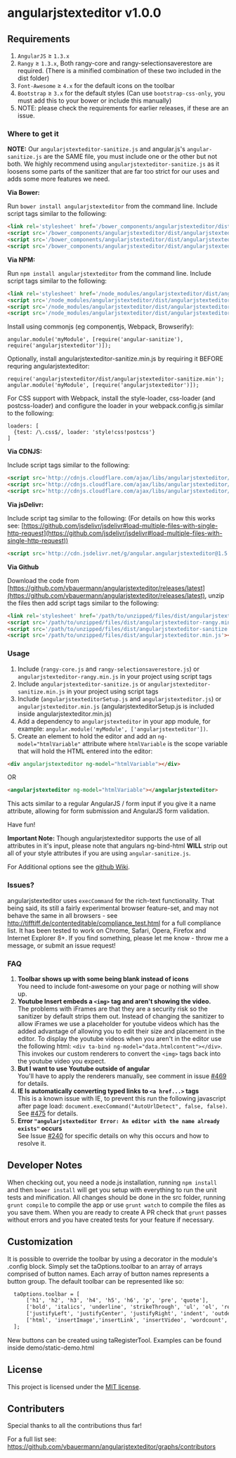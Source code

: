 angularjstexteditor v1.0.0
===========

## Requirements

1. `AngularJS` ≥ `1.3.x`
2. `Rangy` ≥ `1.3.x`, Both rangy-core and rangy-selectionsaverestore are required. (There is a minified combination of these two included in the dist folder)
3. `Font-Awesome` ≥ `4.x` for the default icons on the toolbar
1. `Bootstrap` ≥ `3.x` for the default styles (Can use `bootstrap-css-only`, you must add this to your bower or include this manually)
5. NOTE: please check the requirements for earlier releases, if these are an issue.

### Where to get it

**NOTE:** Our `angularjstexteditor-sanitize.js` and angular.js's `angular-sanitize.js` are the SAME file, you must include one or the other but not both. We highly recommend using `angularjstexteditor-sanitize.js` as it loosens some parts of the sanitizer that are far too strict for our uses and adds some more features we need.

**Via Bower:**

Run `bower install angularjstexteditor` from the command line.
Include script tags similar to the following:
```html
<link rel='stylesheet' href='/bower_components/angularjstexteditor/dist/angularjstexteditor.css'>
<script src='/bower_components/angularjstexteditor/dist/angularjstexteditor-rangy.min.js'></script>
<script src='/bower_components/angularjstexteditor/dist/angularjstexteditor-sanitize.min.js'></script>
<script src='/bower_components/angularjstexteditor/dist/angularjstexteditor.min.js'></script>
```

**Via NPM:**

Run `npm install angularjstexteditor` from the command line.
Include script tags similar to the following:
```html
<link rel='stylesheet' href='/node_modules/angularjstexteditor/dist/angularjstexteditor.css'>
<script src='/node_modules/angularjstexteditor/dist/angularjstexteditor-rangy.min.js'></script>
<script src='/node_modules/angularjstexteditor/dist/angularjstexteditor-sanitize.min.js'></script>
<script src='/node_modules/angularjstexteditor/dist/angularjstexteditor.min.js'></script>
```
Install using commonjs (eg componentjs, Webpack, Browserify):
```
angular.module('myModule', [require('angular-sanitize'), require('angularjstexteditor')]);
```
Optionally, install angularjstexteditor-sanitize.min.js by requiring it BEFORE requring angularjstexteditor:
```
require('angularjstexteditor/dist/angularjstexteditor-sanitize.min');
angular.module('myModule', [require('angularjstexteditor')]);
```
For CSS support with Webpack, install the style-loader, css-loader (and postcss-loader) and configure the loader in your webpack.config.js similar to the following:
```
loaders: [
  {test: /\.css$/, loader: 'style!css!postcss'}
]
```

**Via CDNJS:**

Include script tags similar to the following:
```html
<script src='http://cdnjs.cloudflare.com/ajax/libs/angularjstexteditor/1.5.0/angularjstexteditor-rangy.min.js'></script>
<script src='http://cdnjs.cloudflare.com/ajax/libs/angularjstexteditor/1.5.0/angularjstexteditor-sanitize.min.js'></script>
<script src='http://cdnjs.cloudflare.com/ajax/libs/angularjstexteditor/1.5.0/angularjstexteditor.min.js'></script>
```

**Via jsDelivr:**

Include script tag similar to the following: (For details on how this works see: [https://github.com/jsdelivr/jsdelivr#load-multiple-files-with-single-http-request](https://github.com/jsdelivr/jsdelivr#load-multiple-files-with-single-http-request))
```html
<script src='http://cdn.jsdelivr.net/g/angular.angularjstexteditor@1.5.0(angularjstexteditor-rangy.min.js+angularjstexteditor-sanitize.min.js+angularjstexteditor.min.js)'></script>
```

**Via Github**

Download the code from [https://github.com/vbauermann/angularjstexteditor/releases/latest](https://github.com/vbauermann/angularjstexteditor/releases/latest), unzip the files then add script tags similar to the following:
```html
<link rel='stylesheet' href='/path/to/unzipped/files/dist/angularjstexteditor.min.css'>
<script src='/path/to/unzipped/files/dist/angularjstexteditor-rangy.min.js'></script>
<script src='/path/to/unzipped/files/dist/angularjstexteditor-sanitize.min.js'></script>
<script src='/path/to/unzipped/files/dist/angularjstexteditor.min.js'></script>
```

### Usage

1. Include (`rangy-core.js` and `rangy-selectionsaverestore.js`) or `angularjstexteditor-rangy.min.js` in your project using script tags
2. Include `angularjstexteditor-sanitize.js` or `angularjstexteditor-sanitize.min.js` in your project using script tags
3. Include (`angularjstexteditorSetup.js` and `angularjstexteditor.js`) or `angularjstexteditor.min.js` (angularjstexteditorSetup.js is included inside angularjstexteditor.min.js)
4. Add a dependency to `angularjstexteditor` in your app module, for example: ```angular.module('myModule', ['angularjstexteditor'])```.
5. Create an element to hold the editor and add an `ng-model="htmlVariable"` attribute where `htmlVariable` is the scope variable that will hold the HTML entered into the editor:
```html
<div angularjstexteditor ng-model="htmlVariable"></div>
```
OR
```html
<angularjstexteditor ng-model="htmlVariable"></angularjstexteditor>
```
This acts similar to a regular AngularJS / form input if you give it a name attribute, allowing for form submission and AngularJS form validation.

Have fun!

**Important Note:** Though angularjstexteditor supports the use of all attributes in it's input, please note that angulars ng-bind-html **WILL** strip out all of your style attributes if you are using `angular-sanitize.js`.

For Additional options see the [github Wiki](https://github.com/vbauermann/angularjstexteditor/wiki).

### Issues?

angularjstexteditor uses ```execCommand``` for the rich-text functionality.
That being said, its still a fairly experimental browser feature-set, and may not behave the same in all browsers - see http://tifftiff.de/contenteditable/compliance_test.html for a full compliance list.
It has been tested to work on Chrome, Safari, Opera, Firefox and Internet Explorer 8+.
If you find something, please let me know - throw me a message, or submit an issue request!

### FAQ

1. **Toolbar shows up with some being blank instead of icons**<br/>
You need to include font-awesome on your page or nothing will show up.
1. **Youtube Insert embeds a ```<img>``` tag and aren't showing the video.**<br/>
The problems with iFrames are that they are a security risk so the sanitizer by default strips them out. Instead of changing the sanitizer to allow iFrames we use a placeholder for youtube videos which has the added advantage of allowing you to edit their size and placement in the editor. To display the youtube videos when you aren't in the editor use the following html: ```<div ta-bind ng-model="data.htmlcontent"></div>```. This invokes our custom renderers to convert the ```<img>``` tags back into the youtube video you expect.
2. **But I want to use Youtube outside of angular**<br/>
You'll have to apply the renderers manually, see comment in issue [#469](https://github.com/vbauermann/angularjstexteditor/issues/469#issuecomment-68650506) for details.
3. **IE Is automatically converting typed links to `<a href...>` tags**<br/>
This is a known issue with IE, to prevent this run the following javascript after page load: `document.execCommand("AutoUrlDetect", false, false)`. See [#475](https://github.com/vbauermann/angularjstexteditor/issues/475) for details.
4. **Error `"angularjstexteditor Error: An editor with the name already exists"` occurs**<br/>
See Issue [#240](https://github.com/vbauermann/angularjstexteditor/issues/240) for specific details on why this occurs and how to resolve it.

## Developer Notes

When checking out, you need a node.js installation, running `npm install` and then `bower install` will get you setup with everything to run the unit tests and minification.
All changes should be done in the src folder, running `grunt compile` to compile the app or use `grunt watch` to compile the files as you save them.
When you are ready to create A PR check that `grunt` passes without errors and you have created tests for your feature if necessary.

## Customization

It is possible to override the toolbar by using a decorator in the module's .config block. Simply set the taOptions.toolbar to an array of arrays comprised of button names. Each array of button names represents a button group. The default toolbar can be represented like so:
```html
  taOptions.toolbar = [
      ['h1', 'h2', 'h3', 'h4', 'h5', 'h6', 'p', 'pre', 'quote'],
      ['bold', 'italics', 'underline', 'strikeThrough', 'ul', 'ol', 'redo', 'undo', 'clear'],
      ['justifyLeft', 'justifyCenter', 'justifyRight', 'indent', 'outdent'],
      ['html', 'insertImage','insertLink', 'insertVideo', 'wordcount', 'charcount']
  ];
```
New buttons can be created using taRegisterTool. Examples can be found inside demo/static-demo.html

## License

This project is licensed under the [MIT license](http://opensource.org/licenses/MIT).


## Contributers

Special thanks to all the contributions thus far!

For a full list see: https://github.com/vbauermann/angularjstexteditor/graphs/contributors
